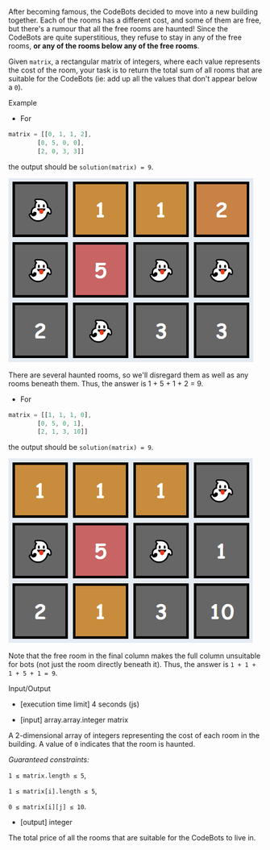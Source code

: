 After becoming famous, the CodeBots decided to move into a new building together. Each of the rooms has a different cost, and some of them are free, but there's a rumour that all the free rooms are haunted! Since the CodeBots are quite superstitious, they refuse to stay in any of the free rooms, **or any of the rooms below any of the free rooms**.

Given `matrix`, a rectangular matrix of integers, where each value represents the cost of the room, your task is to return the total sum of all rooms that are suitable for the CodeBots (ie: add up all the values that don't appear below a `0`).

Example

- For
```js
matrix = [[0, 1, 1, 2], 
        [0, 5, 0, 0], 
        [2, 0, 3, 3]]
```
the output should be
`solution(matrix) = 9`.

![Example 1](/assets/matrix1.png)

There are several haunted rooms, so we'll disregard them as well as any rooms beneath them. Thus, the answer is 1 + 5 + 1 + 2 = 9.

- For
```js
matrix = [[1, 1, 1, 0], 
        [0, 5, 0, 1], 
        [2, 1, 3, 10]]
```
the output should be
`solution(matrix) = 9`.

![Example 2](/assets/matrix2.png)

Note that the free room in the final column makes the full column unsuitable for bots (not just the room directly beneath it). Thus, the answer is `1 + 1 + 1 + 5 + 1 = 9`.

Input/Output

- [execution time limit] 4 seconds (js)

- [input] array.array.integer matrix

A 2-dimensional array of integers representing the cost of each room in the building. A value of `0` indicates that the room is haunted.

*Guaranteed constraints:*

`1 ≤ matrix.length ≤ 5`,

`1 ≤ matrix[i].length ≤ 5`,

`0 ≤ matrix[i][j] ≤ 10`.

- [output] integer

The total price of all the rooms that are suitable for the CodeBots to live in.
